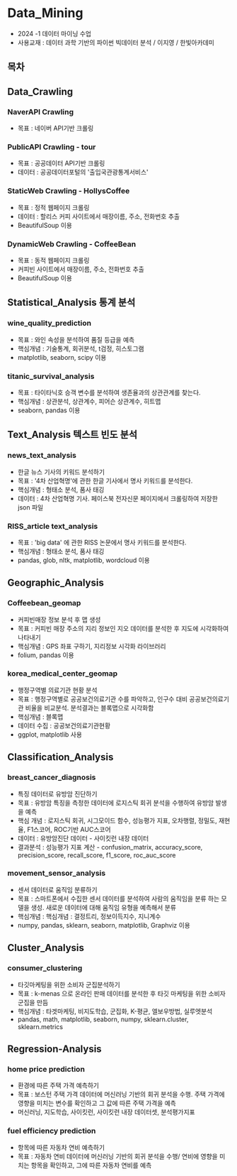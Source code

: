 # Data_Mining
- 2024 -1 데이터 마이닝 수업
- 사용교재 : 데이터 과학 기반의 파이썬 빅데이터 분석 / 이지영 / 한빛아카데미

## 목차





## Data_Crawling
### NaverAPI Crawling
- 목표 : 네이버 API기반 크롤링 

### PublicAPI Crawling - tour
- 목표 : 공공데이터 API기반 크롤링
- 데이터 : 공공데이터포털의 '출입국관광통계서비스'

### StaticWeb Crawling - HollysCoffee
- 목표 : 정적 웹페이지 크롤링
- 데이터 : 할리스 커피 사이트에서 매장이름, 주소, 전화번호 추출
- BeautifulSoup 이용

### DynamicWeb Crawling - CoffeeBean
- 목표 : 동적 웹페이지 크롤링
- 커피빈 사이트에서 매장이름, 주소, 전화번호 추출
- BeautifulSoup 이용








## Statistical_Analysis 통계 분석

### wine_quality_prediction
- 목표 : 와인 속성을 분석하여 품질 등급을 예측
- 핵심개념 : 기술통계, 회귀분석, t검정, 히스토그램
- matplotlib, seaborn, scipy 이용

### titanic_survival_analysis
- 목표 : 타이타닉호 승객 변수를 분석하여 생존율과의 상관관계를 찾는다.
- 핵심개념 : 상관분석, 상관계수, 피어슨 상관계수, 히트맵
- seaborn, pandas 이용


## Text_Analysis 텍스트 빈도 분석

### news_text_analysis
- 한글 뉴스 기사의 키워드 분석하기
- 목표 : '4차 산업혁명'에 관한 한글 기사에서 명사 키워드를 분석한다.
- 핵심개념 : 형태소 분석, 품사 태깅
- 데이터 : 4차 산업혁명 기사. 페이스북 전자신문 페이지에서 크롤링하여 저장한 json 파일

### RISS_article text_analysis
- 목표 : 'big data' 에 관한 RISS 논문에서 명사 키워드를 분석한다.
- 핵심개념 : 형태소 분석, 품사 태깅
- pandas, glob, nltk, matplotlib, wordcloud 이용









## Geographic_Analysis

### Coffeebean_geomap
- 커피빈매장 정보 분석 후 맵 생성 
- 목표 : 커피빈 매장 주소의 지리 정보인 지오 데이터를 분석한 후 지도에 시각화하여 나타내기
- 핵심개념 : GPS 좌표 구하기, 지리정보 시각화 라이브러리 
- folium, pandas 이용

### korea_medical_center_geomap
- 행정구역별 의료기관 현황 분석 
- 목표 : 행정구역별로 공공보건의료기관 수를 파악하고, 인구수 대비 공공보건의료기관 비율을 비교분석. 분석결과는 블록맵으로 시각화함
- 핵심개념 : 블록맵
- 데이터 수집 : 공공보건의료기관현황
- ggplot, matplotlib 사용







## Classification_Analysis

### breast_cancer_diagnosis
- 특징 데이터로 유방암 진단하기 
- 목표 : 유방암 특징을 측정한 데이터에 로지스틱 회귀 분석을 수행하여 유방암 발생을 예측
- 핵심 개념 : 로지스틱 회귀, 시그모이드 함수, 성능평가 지표, 오차행렬, 정밀도, 재현율, F1스코어, ROC기반 AUC스코어
- 데이터 : 유방암진단 데이터 - 사이킷런 내장 데이터
- 결과분석 : 성능평가 지표 계산 - confusion_matrix, accuracy_score, precision_score, recall_score, f1_score, roc_auc_score

### movement_sensor_analysis
- 센서 데이터로 움직임 분류하기 
- 목표 : 스마트폰에서 수집한 센서 데이터를 분석하여 사람의 움직임을 분류 하는 모델을 생성. 새로운 데이터에 대해 움직임 유형을 예측해서 분류
- 핵심개념 : 핵심개념 : 결정트리, 정보이득지수, 지니계수
- numpy, pandas, sklearn, seaborn, matplotlib, Graphviz 이용







## Cluster_Analysis

### consumer_clustering
- 타깃마케팅을 위한 소비자 군집분석하기 
- 목표 : k-menas 으로 온라인 판매 데이터를 분석한 후 타깃 마케팅을 위한 소비자 군집을 만듬
- 핵심개념 : 타겟마케팅, 비지도학습, 군집화, K-평균, 엘보우방법, 실루엣분석
- pandas, math, matplotlib, seaborn, numpy, sklearn.cluster, sklearn.metrics






## Regression-Analysis

### home price prediction
- 환경에 따른 주택 가격 예측하기
- 목표 : 보스턴 주택 가격 데이터에 머신러닝 기반의 회귀 분석을 수행. 주택 가격에 영향을 미치는 변수를 확인하고 그 값에 따른 주택 가격을 예측
- 머신러닝, 지도학습, 사이킷런, 사이킷런 내장 데이터셋, 분석평가지표

###  fuel efficiency prediction
- 항목에 따른 자동차 연비 예측하기 
- 목표 : 자동차 연비 데이터에 머신러닝 기반의 회귀 분석을 수행/ 연비에 영향을 미치는 항목을 확인하고, 그에 따른 자동차 연비를 예측


